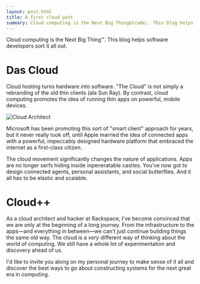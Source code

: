 ```yaml
---
layout: post.html
title: A first cloud post
summary: Cloud computing is the Next Big Thing&trade;. This blog helps software developers sort it all out.
---
```


Cloud computing is the Next Big Thing&trade;. This blog helps software developers sort it all out.

# Das Cloud #

Cloud hosting turns hardware *into* software. "The Cloud" is not simply a rebranding of the old thin clients (ala Sun Ray). By contrast, cloud computing promotes the idea of running thin apps on powerful, mobile devices.

<img src="/assets/images/cloud-architect.png" alt="Cloud Architect" />

Microsoft has been promoting this sort of "smart client" approach for years, but it never really took off, until Apple married the idea of connected apps with a powerful, impeccably designed hardware platform that embraced the internet as a first-class citizen.

The cloud movement significantly changes the nature of applications. Apps are no longer serfs hiding inside inpeneratable castles. You've now got to design connected agents, personal assistants, and social butterflies. And it all has to be elastic and scalable.

# Cloud++ #

As a cloud architect and hacker at Rackspace, I've become convinced that we are only at the beginning of a long journey. From the infrastructure to the apps&mdash;and everything in between&mdash;we can't just continue building things the same old way. The cloud is a *very* different way of thinking about the world of computing. We still have a whole lot of experimentation and discovery ahead of us.

I'd like to invite you along on my personal journey to make sense of it all and discover the best ways to go about constructing systems for the next great era in computing.
